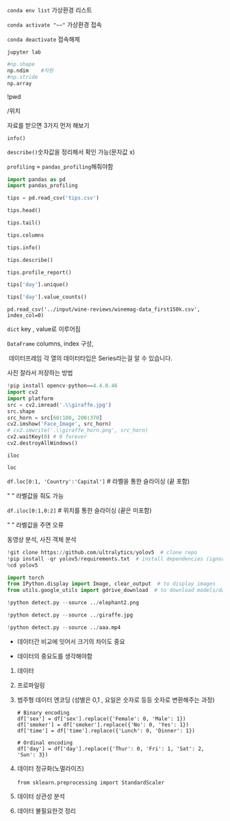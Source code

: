 `conda env list` 가상환경 리스트

`conda activate "~~"` 가상환경 접속

`conda deactivate` 접속해제

`jupyter lab`

```python
#np.shape
np.ndim    #차원
#np.stride
np.array
```



!pwd

/위치



자료를 받으면 3가지 먼저 해보기

`info()`

`describe()`숫자값을 정리해서 확인 가능(문자값 x)

`profiling` = `pandas_profiling`해줘야함 

```python
import pandas as pd
import pandas_profiling

tips = pd.read_csv('tips.csv')

tips.head()

tips.tail()

tips.columns

tips.info()

tips.describe()

tips.profile_report()

tips['day'].unique()

tips['day'].value_counts()
```



`pd.read_csv('../input/wine-reviews/winemag-data_first150k.csv', index_col=0)`



`dict` key , value로 이루어짐



`DataFrame` columns, index 구성,

​		데이터프레임 각 열의 데이터타입은 Series라는걸 알 수 있습니다.



사진 잘라서 저장하는 방법

```python
!pip install opencv-python==4.4.0.46
import cv2
import platform
src = cv2.imread('.\\giraffe.jpg')
src.shape
src_horn = src[60:180, 200:370]
cv2.imshow('Face_Image', src_horn)
# cv2.imwrite('.\\giraffe_horn.png', src_horn)
cv2.waitKey(0) # 0 forever 
cv2.destroyAllWindows()
```



`iloc`

`loc`

`df.loc[0:1, 'Country':'Capital']` # 라벨을 통한 슬라이싱 (끝 포함)

" " 라벨값을 줘도 가능

`df.iloc[0:1,0:2]` # 위치를 통한 슬라이싱 (끝은 미포함)

" " 라벨값을 주면 오류



동영상 분석, 사진 객체 분석

```python
!git clone https://github.com/ultralytics/yolov5  # clone repo
!pip install -qr yolov5/requirements.txt  # install dependencies (ignore errors)
%cd yolov5

import torch
from IPython.display import Image, clear_output  # to display images
from utils.google_utils import gdrive_download  # to download models/datasets

!python detect.py --source ../elephant2.png

!python detect.py --source ../giraffe.jpg

!python detect.py --source ../aaa.mp4
```

 

- 데이터간 비교에 잇어서 크기의 차이도 중요



- 데이터의 중요도를 생각해야함

1. 데이터

2. 프로파일링

3. 범주형 데이터 엔코딩 (성별은 0,1 , 요일은 숫자로 등등 숫자로 변환해주는 과정)

       # Binary encoding
       df['sex'] = df['sex'].replace({'Female': 0, 'Male': 1})
       df['smoker'] = df['smoker'].replace({'No': 0, 'Yes': 1})
       df['time'] = df['time'].replace({'Lunch': 0, 'Dinner': 1})
       
       # Ordinal encoding
       df['day'] = df['day'].replace({'Thur': 0, 'Fri': 1, 'Sat': 2, 'Sun': 3})

4. 데이터 정규화(노멀라이즈)

   ​	`from sklearn.preprocessing import StandardScaler`

5. 데이터 상관성 분석

6. 데이터 불필요한것 정리







